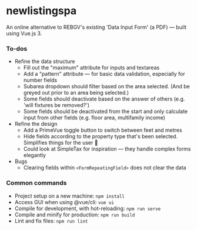 # newlistingspa

An online alternative to REBGV's existing 'Data Input Form' (a PDF) — built using Vue.js 3.

### To-dos

* Refine the data structure
  * Fill out the "maximum" attribute for inputs and textareas
  * Add a "pattern" attribute — for basic data validation, especially for number fields
  * Subarea dropdown should filter based on the area selected. (And be greyed out prior to an area being selected.)
  * Some fields should deactivate based on the answer of others (e.g. 'will fixtures be removed?')
  * Some fields should be deactivated from the start and only calculate input from other fields (e.g. floor area, multifamily income)
* Refine the design
  * Add a PrimeVue toggle button to switch between feet and metres
  * Hide fields according to the property type that's been selected. Simplifies things for the user 🙂
  * Could look at SimpleTax for inspiration — they handle complex forms elegantly
* Bugs
  * Clearing fields within `<FormRepeatingField>` does not clear the data

### Common commands

* Project setup on a new machine: `npm install`
* Access GUI when using @vue/cli: `vue ui`
* Compile for development, with hot-reloading: `npm run serve`
* Compile and minify for production: `npm run build`
* Lint and fix files: `npm run lint`

